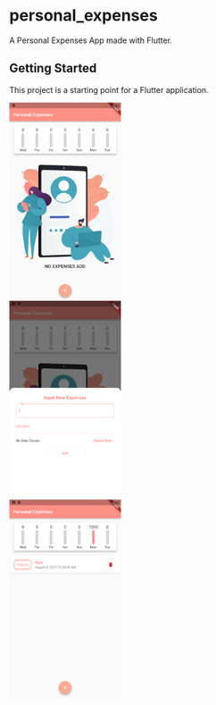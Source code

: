 # personal_expenses

A Personal Expenses App made with Flutter.

## Getting Started

This project is a starting point for a Flutter application.

<div style="display: grid; grid-column: 2;">
    <img src="assets/readMeScreenshot/Screenshot_2022.08.09_12.52.15.026.png" width= 200>
    <img src="assets/readMeScreenshot/Screenshot_2022.08.09_12.59.07.011.png" width= 200>
    <img src="assets/readMeScreenshot/Screenshot_2022.08.09_12.59.43.175.png" width= 200>
</div>

